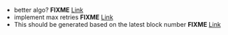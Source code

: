 - better algo? __FIXME__ [Link](http://github.com/digitalbazaar/bedrock-ledger-consensus-uni/blob/implementation/lib/index.js#L215)
- implement max retries __FIXME__ [Link](http://github.com/digitalbazaar/bedrock-ledger-consensus-uni/blob/implementation/lib/index.js#L71)
- This should be generated based on the latest block number __FIXME__ [Link](http://github.com/digitalbazaar/bedrock-ledger-consensus-uni/blob/implementation/lib/index.js#L47)
